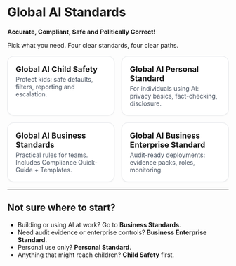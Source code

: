 # Global AI Standards

**Accurate, Compliant, Safe and Politically Correct!**

Pick what you need. Four clear standards, four clear paths.

<style>
.tiles{display:grid;grid-template-columns:repeat(auto-fit,minmax(240px,1fr));gap:1rem;margin:1rem 0}
.tile{display:block;border:1px solid #e5e7eb;border-radius:14px;padding:18px;background:#fff;text-decoration:none;color:inherit;box-shadow:0 1px 3px rgba(0,0,0,.06)}
.tile:hover{box-shadow:0 4px 12px rgba(0,0,0,.08)}
.tile h2{margin:0 0 .25rem 0;font-size:1.1rem}
.tile p{margin:.25rem 0 0 0;color:#4b5563}
</style>

<div class="tiles">

<a class="tile" href="child-safety/">
  <h2>Global AI Child Safety</h2>
  <p>Protect kids: safe defaults, filters, reporting and escalation.</p>
</a>

<a class="tile" href="personal-standard/">
  <h2>Global AI Personal Standard</h2>
  <p>For individuals using AI: privacy basics, fact-checking, disclosure.</p>
</a>

<a class="tile" href="business-standards/">
  <h2>Global AI Business Standards</h2>
  <p>Practical rules for teams. Includes Compliance Quick-Guide + Templates.</p>
</a>

<a class="tile" href="business-enterprise/">
  <h2>Global AI Business Enterprise Standard</h2>
  <p>Audit-ready deployments: evidence packs, roles, monitoring.</p>
</a>

</div>

---

## Not sure where to start?
- Building or using AI at work? Go to **Business Standards**.
- Need audit evidence or enterprise controls? **Business Enterprise Standard**.
- Personal use only? **Personal Standard**.
- Anything that might reach children? **Child Safety** first.
